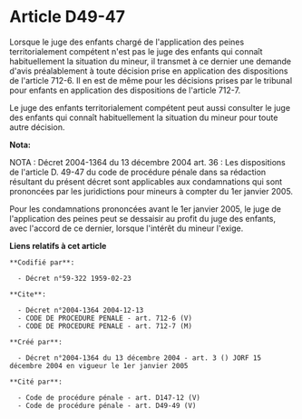 # Article D49-47

Lorsque le juge des enfants chargé de l'application des peines territorialement compétent n'est pas le juge des enfants qui
connaît habituellement la situation du mineur, il transmet à ce dernier une demande d'avis préalablement à toute décision
prise en application des dispositions de l'article 712-6. Il en est de même pour les décisions prises par le tribunal pour
enfants en application des dispositions de l'article 712-7.

Le juge des enfants territorialement compétent peut aussi consulter le juge des enfants qui connaît habituellement la
situation du mineur pour toute autre décision.

**Nota:**

NOTA : Décret 2004-1364 du 13 décembre 2004 art. 36 : Les dispositions de l'article D. 49-47 du code de procédure pénale dans
sa rédaction résultant du présent décret sont applicables aux condamnations qui sont prononcées par les juridictions pour
mineurs à compter du 1er janvier 2005.

Pour les condamnations prononcées avant le 1er janvier 2005, le juge de l'application des peines peut se dessaisir au profit
du juge des enfants, avec l'accord de ce dernier, lorsque l'intérêt du mineur l'exige.

**Liens relatifs à cet article**

	**Codifié par**:

	  - Décret n°59-322 1959-02-23

	**Cite**:

	  - Décret n°2004-1364 2004-12-13
	  - CODE DE PROCEDURE PENALE - art. 712-6 (V)
	  - CODE DE PROCEDURE PENALE - art. 712-7 (M)

	**Créé par**:

	  - Décret n°2004-1364 du 13 décembre 2004 - art. 3 () JORF 15 décembre 2004 en vigueur le 1er janvier 2005

	**Cité par**:

	  - Code de procédure pénale - art. D147-12 (V)
	  - Code de procédure pénale - art. D49-49 (V)
